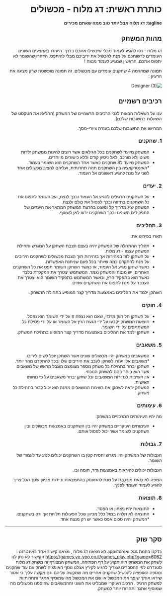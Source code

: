 <div dir='rtl' lang='he'>

# כותרת ראשית: דג מלוח - מכשולים

**tagline: דג מלוח אבל יותר טוב ממה שאתם מכירים**

## מהות המשחק

דג מלוח - נסו להגיע לעמוד מבלי שיכשילו אתכם בדרך.
היעזרו באמצעים השונים העומדים לרשותכם על מנת להכשיל את יריביכם מבלי להיתפס.
היזהרו שהשומר לא יתפוס אתכם.
הראשון שמגיע לעמוד מנצח !

תמונה שמדגימה 4 שחקנים עומדים עם מכשולים. זה תמונה מופשטת שרק מציגה את הרעיון :


![Designer (3)](https://github.com/user-attachments/assets/f8be0ba4-3a2f-4488-972f-d18478360bd2)

## רכיבים רשמיים

ענו על השאלות הבאות לגבי הרכיבים הרשמיים של המשחק
(החליפו את הטקסט של השאלות בתשובות שלכם).

המחישו את התשובות שלכם בעזרת ציורי-מסך.

### 1. שחקנים

* המשחק מיועד לשחקנים בכל הגילאים אשר רוצים להינות ממשחק ילדות פשוט ולא מורכב, לאל ניסיון קודם וללא כישורים מיוחדים.
* המשחק מיועד ל8 שחקנים כאשר אחד השחקנים הוא השומר בעמוד.
*האינטרקאציה בין השחקנים תהה תחרותית, ועליהם להציב מכשולים אחד לשני על מנת להגיע ראשונים אל העמוד.

### 2. יעדים

* על השחקנים הרגילים להגיע אל העמוד ובכך לנצח, ועל השומר לתפוס את כל השחקנים בתזוזה ובכך לפסול את כולם ולנצח.
* המשחק יציג מדריך קל ופשוט בהרצת המשחק המתאר את היעדים של התפקידים השונים ובכך השחקנים ידעו לאן לשאוף. 


### 3. תהליכים

תארו בפירוט את:

* תהליך ההתחלה של המשחק יהיה בעצם הצבת השחקן על המגרש ותחילת המשחק עצמו - דג מלוח.
*	על השחקן לזוז במהירות אך בזהירות תוך הצבת מכשולים לשחקנים היריבים על מנת להתקדם כמה שיותר בכל פעם שניתנת האפשרות.
*	כאשר שחקן מגיע אל העמוד, או כאשר השחקן השומר תפס את כל השחקנים האחרים, יש מנצח והמשחק נגמר.
המשתמש יצטרך את המקלדת בלבד כאשר הוא בתפקיד הרץ, וכאשר המשתמש בתפקיד השומר הוא יצטרך את העכבר על מנת לתפוס את השחקנים שזזים.

השחקן ילמד את ההליכים באמצעות מדריך קצר המופיע בתחילת המשחק.

### 4. חוקים

* על השחקן חל חוק מרכזי, שאם הוא נצפה זז על ידי השומר הוא נפסל.
* תוצאות המשחק יקבעו על ידי הגעת הרץ אל השומר או על ידי פסילת כל המשתתפים על ידי השומר.
* השחקן ילמד את ההליכים באמצעות מדריך קצר המופיע בתחילת המשחק.


### 5. משאבים

* המשאבים במשחק יהיו מכשולים שונים אשר השחקן יוכל לשים ליריבו.
*משאבים אלו יעזרו לשחקן לעכב את היריבים שלו ובכך להתקדם מהר יותר.
* השחקן יבחר בתחילת כל משחק מספר מצומצם מוגבל מראש של משאבים אשר הוא בוחר בהם למשחק הנוכחי.
* אין חשיבות לנדירות המשאבים וכל שחקן יבחר משאבים על פי נוחותו האישית.
* המשחק יראה לשחקן את רשימת המשאבים ממנה הוא יכול לבור בתחילת כל משחק.

### 6. עימותים

מה יהיו העימותים המרכזיים במשחק:

* העימותים העיקריים במשחק יהיו בין השחקנים באמצעות מכשולים ובין השחקנים לשומר אשר יכול לפסול אותם.
   


### 7. גבולות

הגבולות של המשחק יהיו מגרש יחסית קטן בו השחקנים יכולים לנוע עד לעמוד של השומר.

הגבולות יכולים להיראות באמצעות גדר, חומה וכו.
 
 המפה לא כזאת מורכבת על מנת להתעסק בהתמצאות וניידות מכיוון שסך הכל צריך להגיע לעמוד העומד לפניך.


### 8. תוצאות

* התוצאות יהיו ניצחון או הפסד.
* התוצאה לא תלויה במזל כלל מכיוון שכל הפעולות תלויות אך ורק בשחקנים. 
*המשחק יהיה סכום אפס כאשר יש רק מנצח אחד.

---

## סקר שוק

בדקנו בחנות גוגל ואappstore לא מצאנו דג מלוח , מצאנו קישור אחד באינטרנט :
https://games.yo-yoo.co.il/games_play.php?game=6062
הקישור לא נתן לנו לשחק את המשחק היה תקוע על דף הפתיחה.
המשחק המצורף זה משחק דג מלוח סטנדרט לפי ההסברים שצריך להגיע לקירץ
אצלנו נוסף האופציה לשחק עם עוד שחקנים ונוספה האופציה להכשיל שחקנים אחרים מה שמקשה עליהם וגם מקשה עליך כי אסור שיראו אותך שופך את המכשול או שם את המכשול מה שמוסיף אתגר ותחרותיות למשחק הרגיל .
הרכיב העיקרי שמבליט את השוני זההמשאבים שהוספנו מכשולים מה שמוסיף אתגר ותחרות יותר למשחק.

</div>
